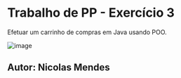 
# Trabalho de PP - Exercício 3

Efetuar um carrinho de compras em Java usando POO.

![image](https://github.com/user-attachments/assets/8752d5e6-ca9f-465f-b184-2e26847a3e22)















## Autor: Nicolas Mendes

